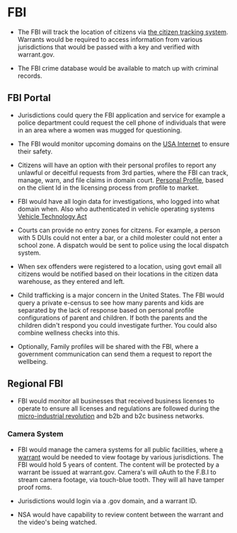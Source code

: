 # FBI

- The FBI will track the location of citizens via [the citizen tracking system](/grants/personal-profile//government-os-services//citizen-tracking-system/). Warrants would be required to access information from various jurisdictions that would be passed with a key and verified with warrant.gov.

- The FBI crime database would be available to match up with criminal records.

## FBI Portal

- Jurisdictions could query the FBI application and service for example a police department could request the cell phone of individuals that were in an area where a women was mugged for questioning.

- The FBI would monitor upcoming domains on the [USA Internet](/USA-Internet/) to ensure their safety.

- Citizens will have an option with their personal profiles to report any unlawful or deceitful requests from 3rd parties, where the FBI can track, manage, warn, and file claims in domain court. [Personal Profile](/grants/personal-profile/), based on the client Id in the licensing process from profile to market.

- FBI would have all login data for investigations, who logged into what domain when. Also who authenticated in vehicle operating systems [Vehicle Technology Act](/vehicle-technology-act/)

- Courts can provide no entry zones for citzens. For example, a person with 5 DUIs could not enter a bar, or a child molester could not enter a school zone. A dispatch would be sent to police using the local dispatch system.

- When sex offenders were registered to a location, using govt email all citizens would be notified based on their locations in the citizen data warehouse, as they entered and left.

- Child trafficking is a major concern in the United States. The FBI would query a private e-census to see how many parents and kids are separated by the lack of response based on personal profile configurations of parent and children. If both the parents and the children didn't respond you could investigate further. You could also combine wellness checks into this.

- Optionally, Family profiles will be shared with the FBI, where a government communication can send them a request to report the wellbeing.  

## Regional FBI

- FBI would monitor all businesses that received business licenses to operate to ensure all licenses and regulations are followed during the [micro-industrial revolution](/grants/micro-industrial-revolution/) and b2b and b2c business networks.

### Camera System

- FBI would manage the camera systems for all public facilities, where [a warrant](/warrant-gov/) would be needed to view footage by various jurisdictions. The FBI would hold 5 years of content. The content will be protected by a warrant be issued at warrant.gov. Camera's will oAuth to the F.B.I to stream camera footage, via touch-blue tooth. They will all have tamper proof roms.

- Jurisdictions would login via a .gov domain, and a warrant ID.

- NSA would have capability to review content between the warrant and the video's being watched.
